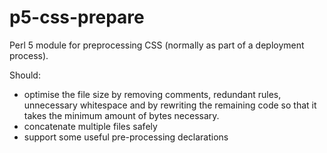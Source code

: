 p5-css-prepare
==============

Perl 5 module for preprocessing CSS (normally as part of a deployment process).

Should:

* optimise the file size by removing comments, redundant rules, unnecessary
  whitespace and by rewriting the remaining code so that it takes the minimum
  amount of bytes necessary.
* concatenate multiple files safely
* support some useful pre-processing declarations

